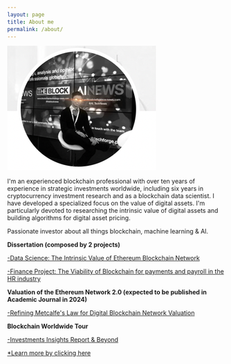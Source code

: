 ```yaml
---
layout: page
title: About me
permalink: /about/
---
```


![Photo](https://github.com/J100x/J100x.github.io/blob/753899bf8febb57a6a0f0e0e8bd56357cff80369/images/Screen%20Shot%202022-08-05%20at%2005.02.53.png?raw=true)

I'm an experienced blockchain professional with over ten years of experience in strategic investments worldwide, including six years in cryptocurrency investment research and as a blockchain data scientist. I have developed a specialized focus on the value of digital assets. I'm particularly devoted to researching the intrinsic value of digital assets and building algorithms for digital asset pricing.

Passionate investor about all things blockchain, machine learning & AI.

**Dissertation (composed by 2 projects)**

[-Data Science: The Intrinsic Value of Ethereum Blockchain Network](https://j100x.github.io/images/The%20Intrinsic%20Value%20of%20Ethereum%20Blockchain%20Network.pdf)


[-Finance Project: The Viability of Blockchain for payments and payroll in the HR industry](https://j100x.github.io/images/The%20Viability%20of%20Payments%20&%20Payroll%20with%20Blockchain%20Technology.pdf)

**Valuation of the Ethereum Network 2.0 (expected to be published in Academic Journal in 2024)**

[-Refining Metcalfe's Law for Digital Blockchain Network Valuation](https://papers.ssrn.com/sol3/papers.cfm?abstract_id=4839567)

**Blockchain Worldwide Tour**

[-Investments Insights Report & Beyond](https://medium.com/@joshuaeick)

[*Learn more by clicking here](https://linktr.ee/JoshEick)

